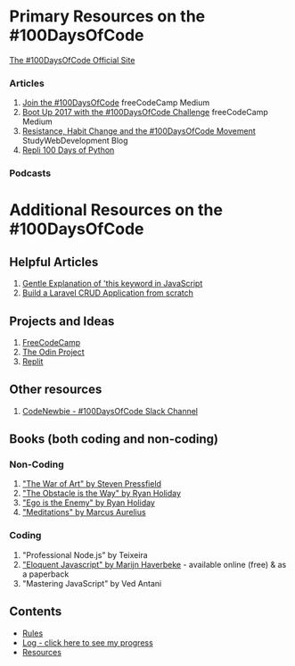# Primary Resources on the #100DaysOfCode

[The #100DaysOfCode Official Site](http://100daysofcode.com/)

### Articles
1. [Join the #100DaysOfCode](https://medium.freecodecamp.com/join-the-100daysofcode-556ddb4579e4) freeCodeCamp Medium
2. [Boot Up 2017 with the #100DaysOfCode Challenge](https://medium.freecodecamp.com/start-2017-with-the-100daysofcode-improved-and-updated-18ce604b237b) freeCodeCamp Medium 
3. [Resistance, Habit Change and the #100DaysOfCode Movement](https://studywebdevelopment.com/100-days-of-code.html) StudyWebDevelopment Blog
4. [Repli 100 Days of Python](https://replit.com/learn/100-days-of-python)

### Podcasts

# Additional Resources on the #100DaysOfCode

## Helpful Articles
1. [Gentle Explanation of 'this keyword in JavaScript](http://rainsoft.io/gentle-explanation-of-this-in-javascript/)
2. [Build a Laravel CRUD Application from scratch](https://www.codewall.co.uk/laravel-crud-demo-with-resource-controller-tutorial/)

## Projects and Ideas
1. [FreeCodeCamp](https://www.freecodecamp.com)
2. [The Odin Project](http://www.theodinproject.com/)
3. [Replit](https://replit.com/learn/100-days-of-pytho)

## Other resources
1. [CodeNewbie - #100DaysOfCode Slack Channel](https://codenewbie.typeform.com/to/uwsWlZ)

## Books (both coding and non-coding)

### Non-Coding
1. ["The War of Art" by Steven Pressfield](http://www.goodreads.com/book/show/1319.The_War_of_Art)
2. ["The Obstacle is the Way" by Ryan Holiday](http://www.goodreads.com/book/show/18668059-the-obstacle-is-the-way?ac=1&from_search=true)
3. ["Ego is the Enemy" by Ryan Holiday](http://www.goodreads.com/book/show/27036528-ego-is-the-enemy?from_search=true&search_version=service)
4. ["Meditations" by Marcus Aurelius](https://www.goodreads.com/book/show/662925.Meditations)

### Coding
1. "Professional Node.js" by Teixeira
2. ["Eloquent Javascript" by Marijn Haverbeke](http://eloquentjavascript.net/) - available online (free) & as a paperback
3. "Mastering JavaScript" by Ved Antani

## Contents
* [Rules](rules.md)
* [Log - click here to see my progress](log.md)
* [Resources](resources.md)
